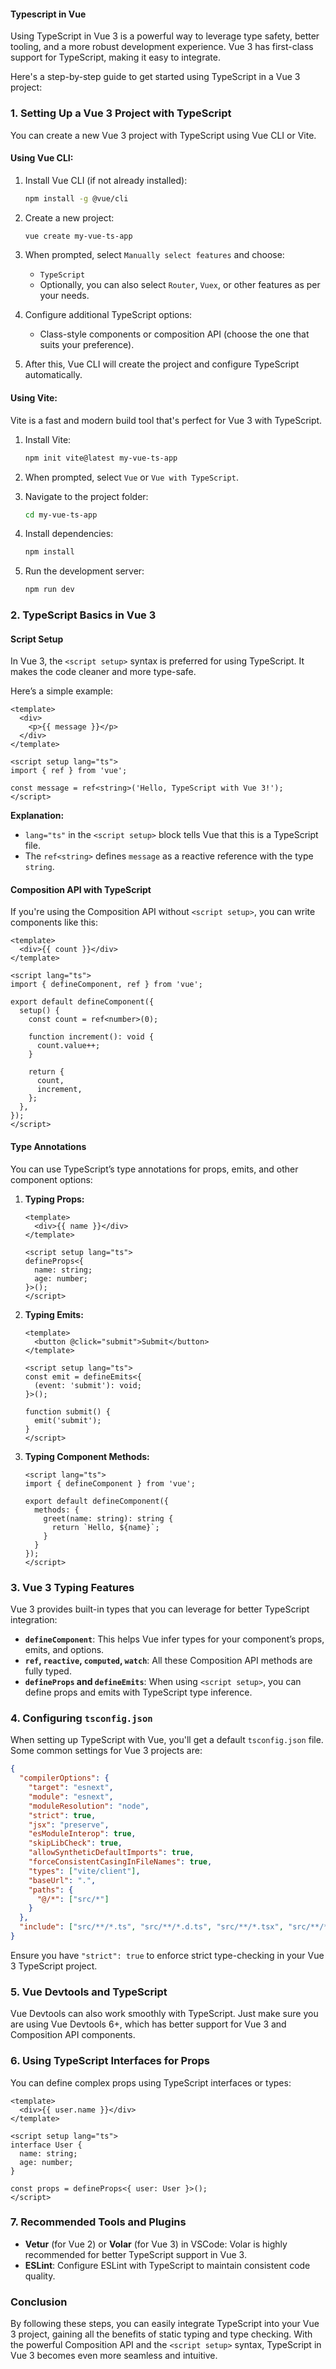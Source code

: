 <h4>Typescript in Vue</h4>


Using TypeScript in Vue 3 is a powerful way to leverage type safety, better tooling, and a more robust development experience. Vue 3 has first-class support for TypeScript, making it easy to integrate.

Here's a step-by-step guide to get started using TypeScript in a Vue 3 project:

### 1. Setting Up a Vue 3 Project with TypeScript

You can create a new Vue 3 project with TypeScript using Vue CLI or Vite.

#### Using Vue CLI:
1. Install Vue CLI (if not already installed):
   ```bash
   npm install -g @vue/cli
   ```

2. Create a new project:
   ```bash
   vue create my-vue-ts-app
   ```

3. When prompted, select `Manually select features` and choose:
   - `TypeScript`
   - Optionally, you can also select `Router`, `Vuex`, or other features as per your needs.

4. Configure additional TypeScript options:
   - Class-style components or composition API (choose the one that suits your preference).

5. After this, Vue CLI will create the project and configure TypeScript automatically.

#### Using Vite:
Vite is a fast and modern build tool that's perfect for Vue 3 with TypeScript.

1. Install Vite:
   ```bash
   npm init vite@latest my-vue-ts-app
   ```

2. When prompted, select `Vue` or `Vue with TypeScript`.

3. Navigate to the project folder:
   ```bash
   cd my-vue-ts-app
   ```

4. Install dependencies:
   ```bash
   npm install
   ```

5. Run the development server:
   ```bash
   npm run dev
   ```

### 2. TypeScript Basics in Vue 3

#### Script Setup

In Vue 3, the `<script setup>` syntax is preferred for using TypeScript. It makes the code cleaner and more type-safe.

Here’s a simple example:

```vue
<template>
  <div>
    <p>{{ message }}</p>
  </div>
</template>

<script setup lang="ts">
import { ref } from 'vue';

const message = ref<string>('Hello, TypeScript with Vue 3!');
</script>
```

**Explanation:**
- `lang="ts"` in the `<script setup>` block tells Vue that this is a TypeScript file.
- The `ref<string>` defines `message` as a reactive reference with the type `string`.

#### Composition API with TypeScript

If you're using the Composition API without `<script setup>`, you can write components like this:

```vue
<template>
  <div>{{ count }}</div>
</template>

<script lang="ts">
import { defineComponent, ref } from 'vue';

export default defineComponent({
  setup() {
    const count = ref<number>(0);

    function increment(): void {
      count.value++;
    }

    return {
      count,
      increment,
    };
  },
});
</script>
```

#### Type Annotations

You can use TypeScript’s type annotations for props, emits, and other component options:

1. **Typing Props:**

   ```vue
   <template>
     <div>{{ name }}</div>
   </template>

   <script setup lang="ts">
   defineProps<{
     name: string;
     age: number;
   }>();
   </script>
   ```

2. **Typing Emits:**

   ```vue
   <template>
     <button @click="submit">Submit</button>
   </template>

   <script setup lang="ts">
   const emit = defineEmits<{
     (event: 'submit'): void;
   }>();

   function submit() {
     emit('submit');
   }
   </script>
   ```

3. **Typing Component Methods:**

   ```vue
   <script lang="ts">
   import { defineComponent } from 'vue';

   export default defineComponent({
     methods: {
       greet(name: string): string {
         return `Hello, ${name}`;
       }
     }
   });
   </script>
   ```

### 3. Vue 3 Typing Features

Vue 3 provides built-in types that you can leverage for better TypeScript integration:

- **`defineComponent`**: This helps Vue infer types for your component’s props, emits, and options.
- **`ref`, `reactive`, `computed`, `watch`**: All these Composition API methods are fully typed.
- **`defineProps` and `defineEmits`**: When using `<script setup>`, you can define props and emits with TypeScript type inference.

### 4. Configuring `tsconfig.json`

When setting up TypeScript with Vue, you'll get a default `tsconfig.json` file. Some common settings for Vue 3 projects are:

```json
{
  "compilerOptions": {
    "target": "esnext",
    "module": "esnext",
    "moduleResolution": "node",
    "strict": true,
    "jsx": "preserve",
    "esModuleInterop": true,
    "skipLibCheck": true,
    "allowSyntheticDefaultImports": true,
    "forceConsistentCasingInFileNames": true,
    "types": ["vite/client"],
    "baseUrl": ".",
    "paths": {
      "@/*": ["src/*"]
    }
  },
  "include": ["src/**/*.ts", "src/**/*.d.ts", "src/**/*.tsx", "src/**/*.vue"]
}
```

Ensure you have `"strict": true` to enforce strict type-checking in your Vue 3 TypeScript project.

### 5. Vue Devtools and TypeScript

Vue Devtools can also work smoothly with TypeScript. Just make sure you are using Vue Devtools 6+, which has better support for Vue 3 and Composition API components.

### 6. Using TypeScript Interfaces for Props

You can define complex props using TypeScript interfaces or types:

```vue
<template>
  <div>{{ user.name }}</div>
</template>

<script setup lang="ts">
interface User {
  name: string;
  age: number;
}

const props = defineProps<{ user: User }>();
</script>
```

### 7. Recommended Tools and Plugins

- **Vetur** (for Vue 2) or **Volar** (for Vue 3) in VSCode: Volar is highly recommended for better TypeScript support in Vue 3.
- **ESLint**: Configure ESLint with TypeScript to maintain consistent code quality.

### Conclusion

By following these steps, you can easily integrate TypeScript into your Vue 3 project, gaining all the benefits of static typing and type checking. With the powerful Composition API and the `<script setup>` syntax, TypeScript in Vue 3 becomes even more seamless and intuitive.
